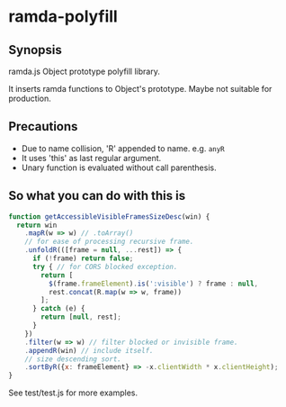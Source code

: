 # ramda-polyfill

## Synopsis
ramda.js Object prototype polyfill library.

It inserts ramda functions to Object's prototype.
Maybe not suitable for production.

## Precautions
- Due to name collision, 'R' appended to name. e.g. `anyR`
- It uses 'this' as last regular argument.
- Unary function is evaluated without call parenthesis.

## So what you can do with this is
```javascript
function getAccessibleVisibleFramesSizeDesc(win) {
  return win
    .mapR(w => w) // .toArray()
    // for ease of processing recursive frame.
    .unfoldR(([frame = null, ...rest]) => {
      if (!frame) return false;
      try { // for CORS blocked exception.
        return [
          $(frame.frameElement).is(':visible') ? frame : null,
          rest.concat(R.map(w => w, frame))
        ];
      } catch (e) {
        return [null, rest];
      }
    })
    .filter(w => w) // filter blocked or invisible frame.
    .appendR(win) // include itself.
    // size descending sort.
    .sortByR({x: frameElement} => -x.clientWidth * x.clientHeight);
}
```
See test/test.js for more examples.
